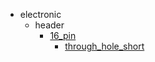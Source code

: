 * electronic
  * header
    * [16_pin](electronic/header/16_pin)
      * [through_hole_short](electronic/header/16_pin/through_hole_short)
